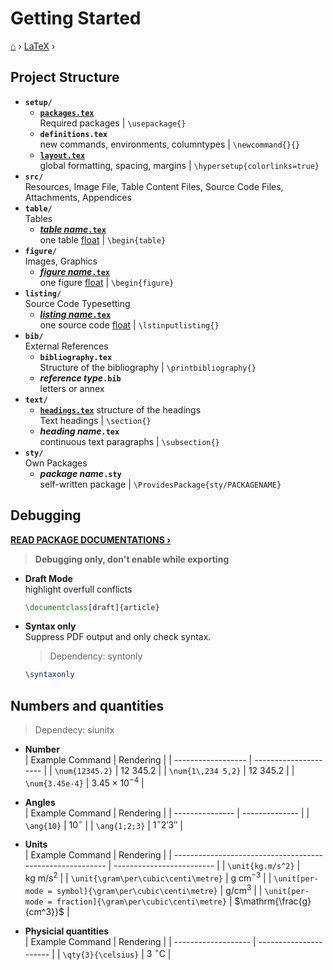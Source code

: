 # Getting Started
[⌂](../README.md) › [LaTeX](../README.md#latex) ›

## Project Structure

- **`setup/`**
	- **[`packages.tex`](templates.md#package-requirements)**  
        Required packages | `\usepackage{}`
	- **`definitions.tex`**  
        new commands, environments, columntypes | `\newcommand{}{}`
	- **[`layout.tex`](templates.md#layout)**  
        global formatting, spacing, margins | `\hypersetup{colorlinks=true}`
- **`src/`**  
    Resources, Image File, Table Content Files, Source Code Files, Attachments, Appendices
- **`table/`**  
    Tables
    - **[_table name_`.tex`](tables.md)**  
        one table [float](floats.md) | `\begin{table}`
- **`figure/`**  
    Images, Graphics
    - **[_figure name_`.tex`](floats.md#images)**  
        one figure [float](floats.md) | `\begin{figure}`
- **`listing/`**  
    Source Code Typesetting 
    - **[_listing name_`.tex`](floats.md#source-code-listings)**  
        one source code [float](floats.md) | `\lstinputlisting{}`
- **`bib/`**  
    External References
	- **`bibliography.tex`**  
        Structure of the bibliography | `\printbibliography{}`
	- **_reference type_`.bib`**  
        letters or annex
- **`text/`**  
    - **[`headings.tex`](templates.md#headings)** structure of the headings  
        Text headings | `\section{}`
	- **_heading name_`.tex`**  
        continuous text paragraphs | `\subsection{}`
- **`sty/`**  
    Own Packages
  - **_package name_`.sty`**  
    self-written package | `\ProvidesPackage{sty/PACKAGENAME}`

## Debugging

**[READ PACKAGE DOCUMENTATIONS ›](packages.md#documentation)**
> **Debugging only, don't enable while exporting**

- **Draft Mode**  
    highlight overfull conflicts
    ```latex
    \documentclass[draft]{article}
    ```

- **Syntax only**  
    Suppress PDF output and only check syntax.  
    > Dependency: syntonly
    ```latex
    \syntaxonly
    ```

## Numbers and quantities
> Dependecy: siunitx

- **Number**  
    | Example Command    | Rendering             |
    | ------------------ | --------------------- |
    | `\num{12345.2}`    | $12\ 345.2$           |
    | `\num{1\,234 5,2}` | $12\ 345.2$           |
    | `\num{3.45e-4}`    | $3.45 \times 10^{-4}$ |

- **Angles**  
    | Example Command | Rendering      |
    | --------------- | -------------- |
    | `\ang{10}`      | $10^\circ$     |
    | `\ang{1;2;3}`   | $1^\circ2'3''$ |

- **Units**  
    | Example Command                                           | Rendering                 |
    | --------------------------------------------------------- | ------------------------- |
    | `\unit{kg.m/s^2}`                                         | $\mathrm{kg\ m/s^2}$      |
    | `\unit{\gram\per\cubic\centi\metre}`                      | $\mathrm{g\ cm^{-3}}$     |
    | `\unit[per-mode = symbol]{\gram\per\cubic\centi\metre}`   | $\mathrm{g/cm^3}$         |
    | `\unit[per-mode = fraction]{\gram\per\cubic\centi\metre}` | $\mathrm{\frac{g}{cm^3}}$ |

- **Physicial quantities**  
    | Example Command     | Rendering              |
    | ------------------- | ---------------------- |
    | `\qty{3}{\celsius}` | $3\ \mathrm{^\circ C}$ |